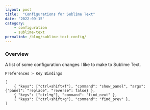 ```yaml
---
layout: post
title:  "Configurations for Sublime Text"
date: '2022-09-15'
category:
    - configuration
    - sublime-text
permalink: /blog/sublime-text-config/
---
```


### Overview

A list of some configuration changes I like to make to Sublime Text.

`Preferences > Key Bindings`

```
[
    { "keys": ["ctrl+shift+f"], "command": "show_panel", "args": {"panel": "replace", "reverse": false} },
    { "keys": ["ctrl+g"], "command": "find_next" },
    { "keys": ["ctrl+shift+g"], "command": "find_prev" },
]
```
